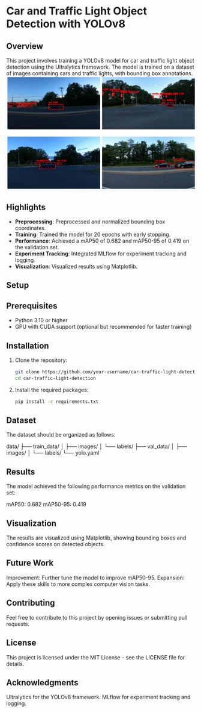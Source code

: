 # Car and Traffic Light Object Detection with YOLOv8

## Overview

This project involves training a YOLOv8 model for car and traffic light object detection using the Ultralytics framework. The model is trained on a dataset of images containing cars and traffic lights, with bounding box annotations.
<img src="Screenshot (1981).png" alt="Sample Image">

## Highlights

- **Preprocessing**: Preprocessed and normalized bounding box coordinates.
- **Training**: Trained the model for 20 epochs with early stopping.
- **Performance**: Achieved a mAP50 of 0.682 and mAP50-95 of 0.419 on the validation set.
- **Experiment Tracking**: Integrated MLflow for experiment tracking and logging.
- **Visualization**: Visualized results using Matplotlib.

## Setup

## Prerequisites

- Python 3.10 or higher
- GPU with CUDA support (optional but recommended for faster training)

## Installation

1. Clone the repository:
   ```bash
   git clone https://github.com/your-username/car-traffic-light-detection.git
   cd car-traffic-light-detection
2. Install the required packages:
   ```bash
   pip install -r requirements.txt

## Dataset

The dataset should be organized as follows:

data/
├── train_data/
│   ├── images/
│   └── labels/
├── val_data/
│   ├── images/
│   └── labels/
└── yolo.yaml

## Results

The model achieved the following performance metrics on the validation set:

mAP50: 0.682
mAP50-95: 0.419

## Visualization

The results are visualized using Matplotlib, showing bounding boxes and confidence scores on detected objects.

## Future Work

Improvement: Further tune the model to improve mAP50-95.
Expansion: Apply these skills to more complex computer vision tasks.

## Contributing

Feel free to contribute to this project by opening issues or submitting pull requests.

## License
This project is licensed under the MIT License - see the LICENSE file for details.

## Acknowledgments

Ultralytics for the YOLOv8 framework.
MLflow for experiment tracking and logging.
